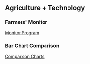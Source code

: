 ## Agriculture + Technology

### Farmers' Monitor

[Monitor Program](https://phanmad000.github.io/Group4/animals.html)

### Bar Chart Comparison
[Comparison Charts](https://phanmad000.github.io/Group4/charts.html)
